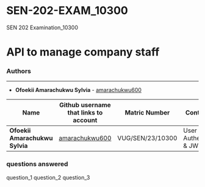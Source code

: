 # SEN-202-EXAM_10300
SEN 202 Examination_10300

# API to manage company staff


### Authors
---
- **Ofoekii Amarachukwu Sylvia** - [amarachukwu600](https://github.com/amarachukwu600)

|**Name**       | **Github username that links to account**         | **Matric Number** |	**Contribution** |
|---------------|---------------------------------------------------|-------------------|------------------|
|**Ofoekii Amarachukwu Sylvia**	|[amarachukwu600](https://github.com/amarachukwu600/) |VUG/SEN/23/10300 |User Authentication & JWT|

### questions answered
question_1
question_2
question_3
